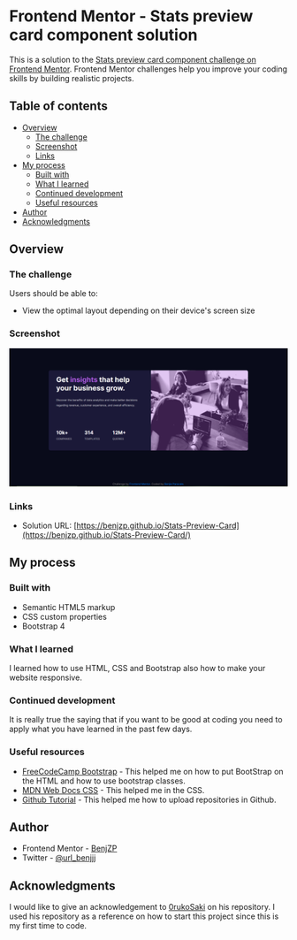 # Frontend Mentor - Stats preview card component solution

This is a solution to the [Stats preview card component challenge on Frontend Mentor](https://www.frontendmentor.io/solutions/html-css-and-bootstrap-S-_0BN_Sw). Frontend Mentor challenges help you improve your coding skills by building realistic projects. 

## Table of contents

- [Overview](#overview)
  - [The challenge](#the-challenge)
  - [Screenshot](#screenshot)
  - [Links](#links)
- [My process](#my-process)
  - [Built with](#built-with)
  - [What I learned](#what-i-learned)
  - [Continued development](#continued-development)
  - [Useful resources](#useful-resources)
- [Author](#author)
- [Acknowledgments](#acknowledgments)

## Overview

### The challenge

Users should be able to:

- View the optimal layout depending on their device's screen size

### Screenshot

![](images/screenshot.png)


### Links

- Solution URL: [https://benjzp.github.io/Stats-Preview-Card](https://benjzp.github.io/Stats-Preview-Card/)

## My process

### Built with

- Semantic HTML5 markup
- CSS custom properties
- Bootstrap 4

### What I learned
I learned how to use HTML, CSS and Bootstrap also how to make your website responsive. 

### Continued development

It is really true the saying that if you want to be good at coding you need to apply what you have learned in the past few days.

### Useful resources

- [FreeCodeCamp Bootstrap](https://www.freecodecamp.org/news/tag/bootstrap-4/) - This helped me on how to put BootStrap on the HTML and how to use bootstrap classes.
- [MDN Web Docs CSS](https://developer.mozilla.org/en-US/docs/Web/CSS) - This helped me in the CSS.
- [Github Tutorial](https://www.youtube.com/watch?v=wrb7Gge9yoE&t=235s) - This helped me how to upload repositories in Github.

## Author
- Frontend Mentor - [BenjZP](https://www.frontendmentor.io/profile/BenjZP)
- Twitter - [@url_benjjj](https://twitter.com/url_benjjj?s=09)


## Acknowledgments
I would like to give an acknowledgement to [0rukoSaki](https://github.com/0rokuSaki/stats-preview-card-component) on his repository. I used his repository as a reference on how to start this project since this is my first time to code.


